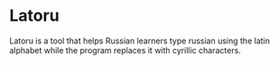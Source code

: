 # Latoru
Latoru is a tool that helps Russian learners type russian using the latin alphabet while the program replaces it with cyrillic characters.
